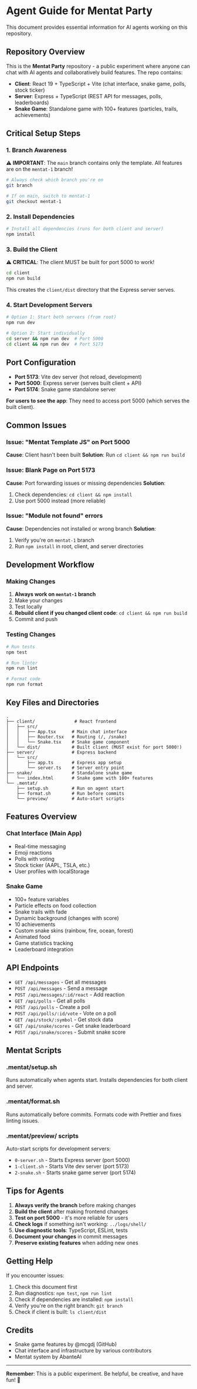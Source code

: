 # Agent Guide for Mentat Party

This document provides essential information for AI agents working on this repository.

## Repository Overview

This is the **Mentat Party** repository - a public experiment where anyone can chat with AI agents and collaboratively build features. The repo contains:

- **Client**: React 19 + TypeScript + Vite (chat interface, snake game, polls, stock ticker)
- **Server**: Express + TypeScript (REST API for messages, polls, leaderboards)
- **Snake Game**: Standalone game with 100+ features (particles, trails, achievements)

## Critical Setup Steps

### 1. Branch Awareness

⚠️ **IMPORTANT**: The `main` branch contains only the template. All features are on the `mentat-1` branch!

```bash
# Always check which branch you're on
git branch

# If on main, switch to mentat-1
git checkout mentat-1
```

### 2. Install Dependencies

```bash
# Install all dependencies (runs for both client and server)
npm install
```

### 3. Build the Client

⚠️ **CRITICAL**: The client MUST be built for port 5000 to work!

```bash
cd client
npm run build
```

This creates the `client/dist` directory that the Express server serves.

### 4. Start Development Servers

```bash
# Option 1: Start both servers (from root)
npm run dev

# Option 2: Start individually
cd server && npm run dev  # Port 5000
cd client && npm run dev  # Port 5173
```

## Port Configuration

- **Port 5173**: Vite dev server (hot reload, development)
- **Port 5000**: Express server (serves built client + API)
- **Port 5174**: Snake game standalone server

**For users to see the app**: They need to access port 5000 (which serves the built client).

## Common Issues

### Issue: "Mentat Template JS" on Port 5000

**Cause**: Client hasn't been built
**Solution**: Run `cd client && npm run build`

### Issue: Blank Page on Port 5173

**Cause**: Port forwarding issues or missing dependencies
**Solution**:

1. Check dependencies: `cd client && npm install`
2. Use port 5000 instead (more reliable)

### Issue: "Module not found" errors

**Cause**: Dependencies not installed or wrong branch
**Solution**:

1. Verify you're on `mentat-1` branch
2. Run `npm install` in root, client, and server directories

## Development Workflow

### Making Changes

1. **Always work on `mentat-1` branch**
2. Make your changes
3. Test locally
4. **Rebuild client if you changed client code**: `cd client && npm run build`
5. Commit and push

### Testing Changes

```bash
# Run tests
npm test

# Run linter
npm run lint

# Format code
npm run format
```

## Key Files and Directories

```
.
├── client/               # React frontend
│   ├── src/
│   │   ├── App.tsx      # Main chat interface
│   │   ├── Router.tsx   # Routing (/, /snake)
│   │   └── Snake.tsx    # Snake game component
│   └── dist/            # Built client (MUST exist for port 5000!)
├── server/              # Express backend
│   └── src/
│       ├── app.ts       # Express app setup
│       └── server.ts    # Server entry point
├── snake/               # Standalone snake game
│   └── index.html       # Snake game with 100+ features
└── .mentat/
    ├── setup.sh         # Run on agent start
    ├── format.sh        # Run before commits
    └── preview/         # Auto-start scripts
```

## Features Overview

### Chat Interface (Main App)

- Real-time messaging
- Emoji reactions
- Polls with voting
- Stock ticker (AAPL, TSLA, etc.)
- User profiles with localStorage

### Snake Game

- 100+ feature variables
- Particle effects on food collection
- Snake trails with fade
- Dynamic background (changes with score)
- 10 achievements
- Custom snake skins (rainbow, fire, ocean, forest)
- Animated food
- Game statistics tracking
- Leaderboard integration

## API Endpoints

- `GET /api/messages` - Get all messages
- `POST /api/messages` - Send a message
- `POST /api/messages/:id/react` - Add reaction
- `GET /api/polls` - Get all polls
- `POST /api/polls` - Create a poll
- `POST /api/polls/:id/vote` - Vote on a poll
- `GET /api/stock/:symbol` - Get stock data
- `GET /api/snake/scores` - Get snake leaderboard
- `POST /api/snake/scores` - Submit snake score

## Mentat Scripts

### .mentat/setup.sh

Runs automatically when agents start. Installs dependencies for both client and server.

### .mentat/format.sh

Runs automatically before commits. Formats code with Prettier and fixes linting issues.

### .mentat/preview/ scripts

Auto-start scripts for development servers:

- `0-server.sh` - Starts Express server (port 5000)
- `1-client.sh` - Starts Vite dev server (port 5173)
- `2-snake.sh` - Starts snake game server (port 5174)

## Tips for Agents

1. **Always verify the branch** before making changes
2. **Build the client** after making frontend changes
3. **Test on port 5000** - it's more reliable for users
4. **Check logs** if something isn't working: `../logs/shell/`
5. **Use diagnostic tools**: TypeScript, ESLint, tests
6. **Document your changes** in commit messages
7. **Preserve existing features** when adding new ones

## Getting Help

If you encounter issues:

1. Check this document first
2. Run diagnostics: `npm test`, `npm run lint`
3. Check if dependencies are installed: `npm install`
4. Verify you're on the right branch: `git branch`
5. Check if client is built: `ls client/dist`

## Credits

- Snake game features by @mcgdj (GitHub)
- Chat interface and infrastructure by various contributors
- Mentat system by AbanteAI

---

**Remember**: This is a public experiment. Be helpful, be creative, and have fun! 🎉
